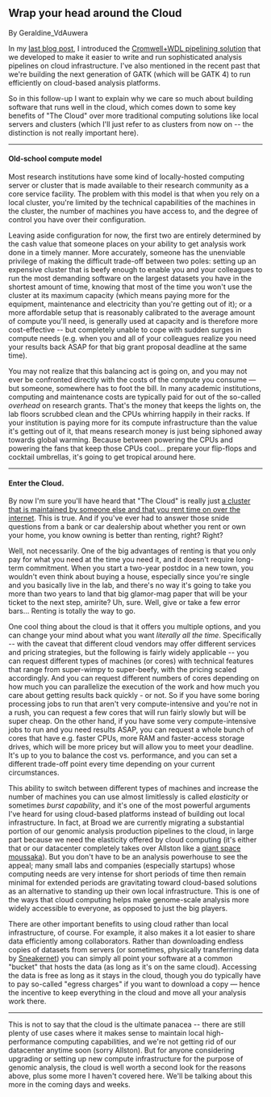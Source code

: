## Wrap your head around the Cloud

By Geraldine_VdAuwera

<p>In my <a rel="nofollow" href="https://www.broadinstitute.org/gatk/blog?id=7349">last blog post</a>, I introduced the <a rel="nofollow" href="https://software.broadinstitute.org/wdl/">Cromwell+WDL pipelining solution</a> that we developed to make it easier to write and run sophisticated analysis pipelines on cloud infrastructure. I've also mentioned in the recent past that we're building the next generation of GATK (which will be GATK 4) to run efficiently on cloud-based analysis platforms.</p>

<p>So in this follow-up I want to explain why we care so much about building software that runs well in the cloud, which comes down to some key benefits of "The Cloud" over more traditional computing solutions like local servers and clusters (which I'll just refer to as clusters from now on -- the distinction is not really important here).</p>

<hr></hr><h4>Old-school compute model</h4>

<p>Most research institutions have some kind of locally-hosted computing server or cluster that is made available to their research community as a core service facility. The problem with this model is that when you rely on a local cluster, you're limited by the technical capabilities of the machines in the cluster, the number of machines you have access to, and the degree of control you have over their configuration.</p>

<p>Leaving aside configuration for now, the first two are entirely determined by the cash value that someone places on your ability to get analysis work done in a timely manner. More accurately, someone has the unenviable privilege of making the difficult trade-off between two poles: setting up an expensive cluster that is beefy enough to enable you and your colleagues to run the most demanding software on the largest datasets you have in the shortest amount of time, knowing that most of the time you won't use the cluster at its maximum capacity (which means paying more for the equipment, maintenance and electricity than you're getting out of it); or a more affordable setup that is reasonably calibrated to the average amount of compute you'll need, is generally used at capacity and is therefore more cost-effective -- but completely unable to cope with sudden surges in compute needs (e.g. when you and all of your colleagues realize you need your results back ASAP for that big grant proposal deadline at the same time).</p>

<p>You may not realize that this balancing act is going on, and you may not ever be confronted directly with the costs of the compute you consume — but someone, somewhere has to foot the bill. In many academic institutions, computing and maintenance costs are typically paid for out of the so-called <em>overhead</em> on research grants. That's the money that keeps the lights on, the lab floors scrubbed clean and the CPUs whirring happily in their racks. If your institution is paying more for its compute infrastructure than the value it's getting out of it, that means research money is just being siphoned away towards global warming. Because between powering the CPUs and powering the fans that keep those CPUs cool... prepare your flip-flops and cocktail umbrellas, it's going to get tropical around here.</p>

<hr></hr><h4>Enter the Cloud.</h4>

<p>By now I'm sure you'll have heard that "The Cloud" is really just <a rel="nofollow" href="https://xkcd.com/908/">a cluster that is maintained by someone else and that you rent time on over the internet</a>. This is true. And if you've ever had to answer those snide questions from a bank or car dealership about whether you rent or own your home, you know owning is better than renting, right? Right?</p>

<p>Well, not necessarily. One of the big advantages of renting is that you only pay for what you need at the time you need it, and it doesn't require long-term commitment. When you start a two-year postdoc in a new town, you wouldn't even think about buying a house, especially since you're single and you basically live in the lab, and there's no way it's going to take you more than two years to land that big glamor-mag paper that will be your ticket to the next step, amirite? Uh, sure. Well, give or take a few error bars... Renting is totally the way to go.</p>

<p>One cool thing about the cloud is that it offers you multiple options, and you can change your mind about what you want <em>literally all the time</em>. Specifically -- with the caveat that different cloud vendors may offer different services and pricing strategies, but the following is fairly widely applicable -- you can request different types of machines (or cores) with technical features that range from super-wimpy to super-beefy, with the pricing scaled accordingly. And you can request different numbers of cores depending on how much you can parallelize the execution of the work and how much you care about getting results back quickly - or not. So if you have some boring processing jobs to run that aren't very compute-intensive and you're not in a rush, you can request a few cores that will run fairly slowly but will be super cheap. On the other hand, if you have some very compute-intensive jobs to run and you need results ASAP, you can request a whole bunch of cores that have e.g. faster CPUs, more RAM and faster-access storage drives, which will be more pricey but will allow you to meet your deadline. It's up to you to balance the cost vs. performance, and you can set a different trade-off point every time depending on your current circumstances.</p>

<p>This ability to switch between different types of machines and increase the number of machines you can use almost limitlessly is called <em>elasticity</em> or sometimes <em>burst capability</em>, and it's one of the most powerful arguments I've heard for using cloud-based platforms instead of building out local infrastructure. In fact, at Broad we are currently migrating a substantial portion of our genomic analysis production pipelines to the cloud, in large part because we need the elasticity offered by cloud computing (it's either that or our datacenter completely takes over Allston like a <a rel="nofollow" href="https://en.wikipedia.org/wiki/The_Attack_of_the_Giant_Moussaka">giant space moussaka</a>). But you don't have to be an analysis powerhouse to see the appeal; many small labs and companies (especially startups) whose computing needs are very intense for short periods of time then remain minimal for extended periods are gravitating toward cloud-based solutions as an alternative to standing up their own local infrastructure. This is one of the ways that cloud computing helps make genome-scale analysis more widely accessible to everyone, as opposed to just the big players.</p>

<p>There are other important benefits to using cloud rather than local infrastructure, of course. For example, it also makes it a lot easier to share data efficiently among collaborators. Rather than downloading endless copies of datasets from servers (or sometimes, physically transferring data by <a rel="nofollow" href="https://en.wikipedia.org/wiki/Sneakernet">Sneakernet</a>) you can simply all point your software at a common "bucket" that hosts the data (as long as it's on the same cloud). Accessing the data is free as long as it stays in the cloud, though you do typically have to pay so-called "egress charges" if you want to download a copy — hence the incentive to keep everything in the cloud and move all your analysis work there.</p>

<hr></hr><p>This is not to say that the cloud is the ultimate panacea -- there are still plenty of use cases where it makes sense to maintain local high-performance computing capabilities, and we're not getting rid of our datacenter anytime soon (sorry Allston). But for anyone considering upgrading or setting up new compute infrastructure for the purpose of genomic analysis, the cloud is well worth a second look for the reasons above, plus some more I haven't covered here. We'll be talking about this more in the coming days and weeks.</p>
